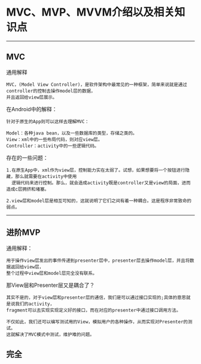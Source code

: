 # MVC、MVP、MVVM介绍以及相关知识点
****
## MVC
通用解释
```
MVC，(Model View Controller)，是软件架构中最常见的一种框架，简单来说就是通过controller的控制去操作model层的数据，
并且返回给view层展示。
```
在Android中的解释：
```
针对于原生的App则可以这样去理解MVC：

Model：各种java bean，以及一些数据库的类型，存储之类的。
View：xml中的一些布局代码，则对应view层。
Controller：activity中的一些逻辑代码。
```
存在的一些问题：
```
1.在原生App中，xml作为view层，控制能力实在太弱了。试想，如果想要将一个按钮进行隐藏，那么就需要在activity中使用
  逻辑代码来进行控制。那么，就会造成activity既是controller又是view的局面，进而造成c层拥挤和堵塞。
  
2.view层和model层是相互可知的，这就说明了它们之间有着一种耦合。这是程序非常致命的弱点。
```
****
## 进阶MVP
通用解释：
```
用于操作view层发出的事件传递到presenter层中，presenter层去操作model层，并且将数据返回给view层，
整个过程中view层和model层完全没有联系。
```
那View层和Presenter层又是耦合了？
```
其实不是的，对于view层和presenter层的通信，我们是可以通过接口实现的;具体的意思就是说我们的activity，
fragment可以去实现实现定义好的接口，而在对应的presenter中通过接口调用方法。

不仅如此，我们还可以编写测试用的View，模拟用户的各种操作，从而实现对Presenter的测试。
这就解决了MVC模式中测试，维护难的问题。
```
## 完全
